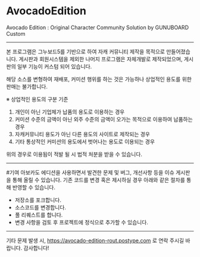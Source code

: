 # AvocadoEdition
Avocado Edition : Original Character Community Solution by GUNUBOARD Custom

-----------------------------

본 프로그램은 그누보드5를 기반으로 하여 자캐 커뮤니티 제작을 목적으로 만들어졌습니다.
게시판과 회원시스템을 제외한 나머지 프로그램은 자체개발로 제작되었으며, 게시판의 일부 기능이 커스텀 되어 있습니다.

해당 소스를 변형하여 재배포, 커미션 행위를 하는 것은 가능하나 상업적인 용도를 위한 판매는 불가합니다.

※ 상업적인 용도의 구분 기준
1. 개인이 아닌 기업체가 납품의 용도로 이용하는 경우
2. 커미션 수준의 금액이 아닌 외주 수준의 금액이 오가는 목적으로 이용하여 납품하는 경우
3. 자캐커뮤니티 용도가 아닌 다른 용도의 사이트로 제작되는 경우
4. 기타 통상적인 커미션의 용도에서 벗어나는 용도로 이용되는 경우


위의 경우로 이용됨이 적발 될 시 법적 처분을 받을 수 있습니다.

-----------------------------

#기여
아보카도 에디션을 사용하면서 발견한 문제 및 버그, 개선사항 등을 이슈 게시판을 통해 올릴 수 있습니다.
기존 코드를 변경 혹은 제시하실 경우 아래와 같은 절차를 통해 반영할 수 있습니다.

- 저장소를 포크합니다.
- 소스코드를 변경합니다.
- 풀 리퀘스트를 합니다.
- 변경 사항을 검토 후 프로젝트에 정식으로 추가할 수 있습니다.

----------------------------

기타 문제 발생 시, https://avocado-edition-rout.postype.com 로 연락 주시길 바랍니다.
감사합니다!